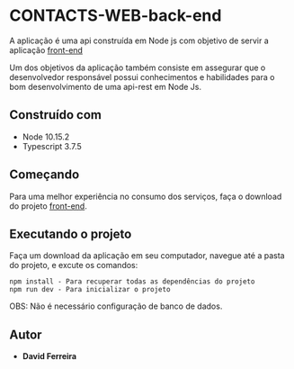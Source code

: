 # CONTACTS-WEB-back-end

A aplicação é uma api construída em Node js com objetivo de servir a aplicação [front-end](https://github.com/DavidFerreiraM1/contacts-web-front-end)

Um dos objetivos da aplicação também consiste em assegurar que o desenvolvedor responsável possui conhecimentos e habilidades para o bom desenvolvimento de uma api-rest em Node Js.

## Construído com 

* Node 10.15.2
* Typescript 3.7.5

## Começando

Para uma melhor experiência no consumo dos serviços, faça o download do projeto [front-end](https://github.com/DavidFerreiraM1/contacts-web-front-end). 

## Executando o projeto

Faça um download da aplicação em seu computador, navegue até a pasta do projeto, e excute os comandos: 

```
npm install - Para recuperar todas as dependências do projeto
npm run dev - Para inicializar o projeto
````
OBS: Não é necessário configuração de banco de dados.

## Autor

* **David Ferreira**

